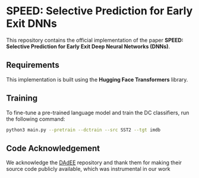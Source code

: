 # **SPEED: Selective Prediction for Early Exit DNNs**

This repository contains the official implementation of the paper **SPEED: Selective Prediction for Early Exit Deep Neural Networks (DNNs)**.

## **Requirements**

This implementation is built using the **Hugging Face Transformers** library.

## **Training**

To fine-tune a pre-trained language model and train the DC classifiers, run the following command:

```bash
python3 main.py --pretrain --dctrain --src SST2 --tgt imdb
```

## **Code Acknowledgement**
We acknowledge the [DAdEE](https://github.com/Div290/DAdEE) repository and thank them for making their source code publicly available, which was instrumental in our work
